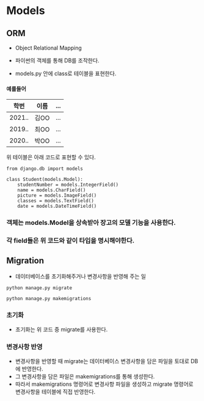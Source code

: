 # Models

## ORM
* Object Relational Mapping

* 파이썬의 객체를 통해 DB를 조작한다.

* models.py 안에 class로 테이블을 표현한다.

#### 예를들어 

|학번|이름|...|
|------|---|---|
|2021..|김OO|...|
|2019..|최OO|...|
|2020..|박OO|...|

위 테이블은 아래 코드로 표현할 수 있다.
```
from django.db import models

class Student(models.Model):
    studentNumber = models.IntegerField()
    name = models.CharField()
    picture = models.ImageField()
    classes = models.TextField()
    date = models.DateTimeField()
```
### 객체는 models.Model을 상속받아 장고의 모델 기능을 사용한다.
### 각 field들은 위 코드와 같이 타입을 명시해야한다.

## Migration
* 데이터베이스를 초기화해주거나 변경사항을 반영해 주는 일
```
python manage.py migrate
```
```
python manage.py makemigrations
```
### 초기화
* 초기화는 위 코드 중 migrate를 사용한다.
### 변경사항 반영
* 변경사항을 반영할 때 migrate는 데이터베이스 변경사항을 담은 파일을 토대로 DB에 반영한다.
* 그 변경사항을 담은 파일은 makemigrations를 통해 생성한다.
* 따라서 makemigrations 명령어로 변경사항 파일을 생성하고 migrate 명령어로 변경사항을 테이블에 직접 반영한다.
